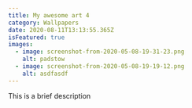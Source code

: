 ```yaml
---
title: My awesome art 4
category: Wallpapers
date: 2020-08-11T13:13:55.365Z
isFeatured: true
images:
  - image: screenshot-from-2020-05-08-19-31-23.png
    alt: padstow
  - image: screenshot-from-2020-05-08-19-19-12.png
    alt: asdfasdf
---
```

This is a brief description